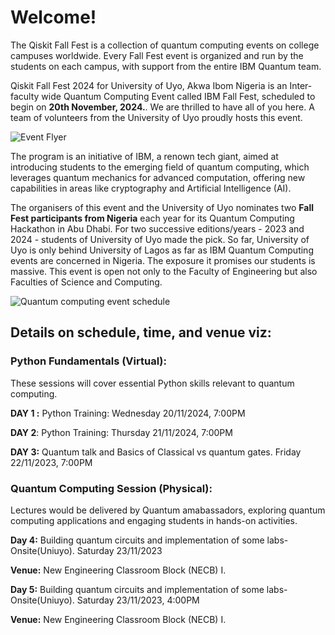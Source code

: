 # Welcome!
The Qiskit Fall Fest is a collection of quantum computing events on college campuses worldwide. Every Fall Fest event is organized and run by the students on each campus, with support from the entire IBM Quantum team.

Qiskit Fall Fest 2024 for University of Uyo, Akwa Ibom Nigeria is an Inter-faculty wide Quantum Computing Event called IBM Fall Fest, scheduled to begin on **20th November, 2024.**. We are thrilled to have all of you here. A team of volunteers from the University of Uyo proudly hosts this event.

![Event Flyer](https://github.com/user-attachments/assets/371ebba4-0ddd-4c29-9bf5-c828c8413116)

The program is an initiative of IBM, a renown tech giant,  aimed at introducing students to the emerging field of quantum computing, which leverages quantum mechanics for advanced computation, offering new capabilities in areas like cryptography and Artificial Intelligence (AI).

The organisers of this event and the University of Uyo nominates two **Fall Fest participants from Nigeria** each year for its Quantum Computing Hackathon in Abu Dhabi. For two successive editions/years - 2023 and 2024 - students of University of Uyo made the pick. So far, University of Uyo is only behind University of Lagos as far as IBM Quantum Computing events are concerned in Nigeria. The exposure it promises our students is massive. This event is open not only to the Faculty of Engineering but also  Faculties of Science and Computing. 


![Quantum computing event schedule](https://github.com/user-attachments/assets/7a50cdd6-5899-475b-a5ef-58ac0bc50045)


## Details on schedule, time, and venue viz:

### Python Fundamentals (Virtual):
These sessions will cover essential Python skills relevant to quantum computing.

**DAY 1 :** Python Training: Wednesday 20/11/2024, 7:00PM

**DAY 2**: Python Training: Thursday 21/11/2024,  7:00PM

**DAY 3:** Quantum talk and Basics of Classical vs quantum gates. Friday 22/11/2023,  7:00PM

### Quantum Computing Session (Physical):
Lectures would be delivered by Quantum amabassadors, exploring quantum computing applications and engaging students in hands-on activities.

**Day 4:** Building quantum circuits and implementation of some labs- Onsite(Uniuyo). Saturday 23/11/2023

**Venue:** New Engineering Classroom Block (NECB) I.

**Day 5:** Building quantum circuits and implementation of some labs- Onsite(Uniuyo). Saturday 23/11/2023, 4:00PM

**Venue:** New Engineering Classroom Block (NECB) I.
